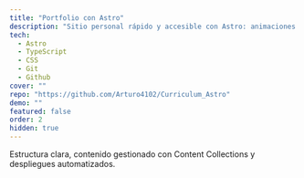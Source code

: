 ```yaml
---
title: "Portfolio con Astro"
description: "Sitio personal rápido y accesible con Astro: animaciones suaves sin frameworks, Content Collections y despliegue automatizado. Optimizado para rendimiento y DX."
tech:
  - Astro
  - TypeScript
  - CSS
  - Git
  - Github
cover: ""
repo: "https://github.com/Arturo4102/Curriculum_Astro"
demo: ""
featured: false
order: 2
hidden: true
---
```


Estructura clara, contenido gestionado con Content Collections y despliegues automatizados.
